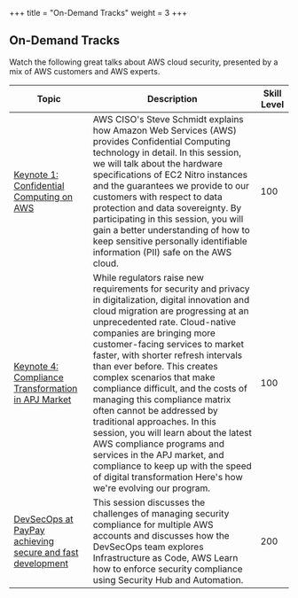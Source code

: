 +++
title = "On-Demand Tracks"
weight = 3
+++


## On-Demand Tracks 

Watch the following great talks about AWS cloud security, presented by a mix of AWS customers and AWS experts.

| Topic | Description | Skill Level |
|-----------|---------|---------|
| [Keynote 1: Confidential Computing on AWS](/en/ondemandtracks/keynote_1)| AWS CISO's Steve Schmidt explains how Amazon Web Services (AWS) provides Confidential Computing technology in detail. In this session, we will talk about the hardware specifications of EC2 Nitro instances and the guarantees we provide to our customers with respect to data protection and data sovereignty. By participating in this session, you will gain a better understanding of how to keep sensitive personally identifiable information (PII) safe on the AWS cloud. | 100 | 
| [Keynote 4: Compliance Transformation in APJ Market](/en/ondemandtracks/keynote_4)| While regulators raise new requirements for security and privacy in digitalization, digital innovation and cloud migration are progressing at an unprecedented rate. Cloud-native companies are bringing more customer-facing services to market faster, with shorter refresh intervals than ever before. This creates complex scenarios that make compliance difficult, and the costs of managing this compliance matrix often cannot be addressed by traditional approaches. In this session, you will learn about the latest AWS compliance programs and services in the APJ market, and compliance to keep up with the speed of digital transformation Here's how we're evolving our program. | 100 | 
| [DevSecOps at PayPay achieving secure and fast development ](/en/ondemandtracks/fin_track_3)| This session discusses the challenges of managing security compliance for multiple AWS accounts and discusses how the DevSecOps team explores Infrastructure as Code, AWS Learn how to enforce security compliance using Security Hub and Automation. | 200 | 



